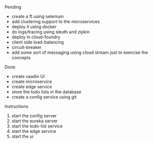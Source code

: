Pending

* create a ft using selenium
* add clustering support to the microservices
* deploy it using docker
* do logs/tracing using sleuth and zipkin
* deploy in cloud-foundry
* client side load-balancing
* circuit-breaker
* add some sort of messaging using cloud stream just to exercise the concepts

Done

* create vaadin UI
* create microservice
* create edge service
* store the todo lists in the database
* create a config service using git

Instructions

1. start the config server
2. start the eureka server
3. start the todo-list service
4. start the edge service
5. start the ui
